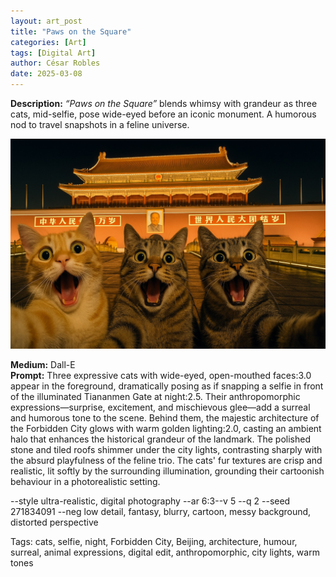 ```yaml
---
layout: art_post
title: "Paws on the Square"
categories: [Art]
tags: [Digital Art]
author: César Robles
date: 2025-03-08
---
```

**Description:** *“Paws on the Square”* blends whimsy with grandeur as three cats, mid-selfie, pose wide-eyed before an iconic monument. A humorous nod to travel snapshots in a feline universe.

![Paws on the Square](/imag/digital_art/paws_on_the_square.jpg)

**Medium:** Dall-E\
**Prompt:** Three expressive cats with wide-eyed, open-mouthed faces:3.0 appear in the foreground, dramatically posing as if snapping a selfie in front of the illuminated Tiananmen Gate at night:2.5. Their anthropomorphic expressions—surprise, excitement, and mischievous glee—add a surreal and humorous tone to the scene. Behind them, the majestic architecture of the Forbidden City glows with warm golden lighting:2.0, casting an ambient halo that enhances the historical grandeur of the landmark. The polished stone and tiled roofs shimmer under the city lights, contrasting sharply with the absurd playfulness of the feline trio. The cats' fur textures are crisp and realistic, lit softly by the surrounding illumination, grounding their cartoonish behaviour in a photorealistic setting.

--style ultra-realistic, digital photography --ar 6:3--v 5 --q 2 --seed 271834091 --neg low detail, fantasy, blurry, cartoon, messy background, distorted perspective

Tags: cats, selfie, night, Forbidden City, Beijing, architecture, humour, surreal, animal expressions, digital edit, anthropomorphic, city lights, warm tones